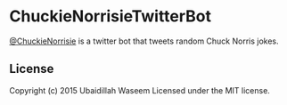 # ChuckieNorrisieTwitterBot
[@ChuckieNorrisie](https://twitter.com/ChuckieNorrisie) is a twitter bot that tweets random Chuck Norris jokes.

## License
Copyright (c) 2015 Ubaidillah Waseem
Licensed under the MIT license.